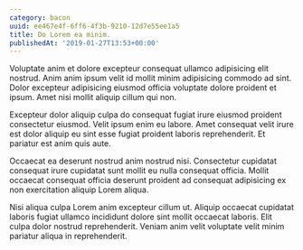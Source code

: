 ```yaml
---
category: bacon
uuid: ee467e4f-6ff6-4f3b-9210-12d7e55ee1a5
title: Do Lorem ea minim.
publishedAt: '2019-01-27T13:53+00:00'
---
```


Voluptate anim et dolore excepteur consequat ullamco adipisicing elit nostrud. Anim anim ipsum velit id mollit minim adipisicing commodo ad sint. Dolor excepteur adipisicing eiusmod officia voluptate dolore proident et ipsum. Amet nisi mollit aliquip cillum qui non.

Excepteur dolor aliquip culpa do consequat fugiat irure eiusmod proident consectetur eiusmod. Velit ipsum enim eu labore. Amet consequat velit irure est dolor aliquip eu sint esse fugiat proident laboris reprehenderit. Et pariatur est anim quis aute.

Occaecat ea deserunt nostrud anim nostrud nisi. Consectetur cupidatat consequat irure cupidatat sunt mollit eu nulla consequat officia. Mollit occaecat consequat officia deserunt proident ad consequat adipisicing ex non exercitation aliquip Lorem aliqua.

Nisi aliqua culpa Lorem anim excepteur cillum ut. Aliquip occaecat cupidatat laboris fugiat ullamco incididunt dolore sint mollit occaecat laboris. Elit culpa dolor nostrud reprehenderit. Veniam anim velit voluptate velit minim pariatur aliqua in reprehenderit.
